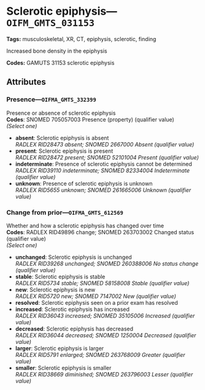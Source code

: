 # Sclerotic epiphysis—`OIFM_GMTS_031153`

**Tags:** musculoskeletal, XR, CT, epiphysis, sclerotic, finding

Increased bone density in the epiphysis

**Codes:** GAMUTS 31153 sclerotic epiphysis

## Attributes

### Presence—`OIFMA_GMTS_332399`

Presence or absence of sclerotic epiphysis  
**Codes**: SNOMED 705057003 Presence (property) (qualifier value)  
*(Select one)*

- **absent**: Sclerotic epiphysis is absent  
_RADLEX RID28473 absent; SNOMED 2667000 Absent (qualifier value)_
- **present**: Sclerotic epiphysis is present  
_RADLEX RID28472 present; SNOMED 52101004 Present (qualifier value)_
- **indeterminate**: Presence of sclerotic epiphysis cannot be determined  
_RADLEX RID39110 indeterminate; SNOMED 82334004 Indeterminate (qualifier value)_
- **unknown**: Presence of sclerotic epiphysis is unknown  
_RADLEX RID5655 unknown; SNOMED 261665006 Unknown (qualifier value)_

### Change from prior—`OIFMA_GMTS_612569`

Whether and how a sclerotic epiphysis has changed over time  
**Codes**: RADLEX RID49896 change; SNOMED 263703002 Changed status (qualifier value)  
*(Select one)*

- **unchanged**: Sclerotic epiphysis is unchanged  
_RADLEX RID39268 unchanged; SNOMED 260388006 No status change (qualifier value)_
- **stable**: Sclerotic epiphysis is stable  
_RADLEX RID5734 stable; SNOMED 58158008 Stable (qualifier value)_
- **new**: Sclerotic epiphysis is new  
_RADLEX RID5720 new; SNOMED 7147002 New (qualifier value)_
- **resolved**: Sclerotic epiphysis seen on a prior exam has resolved  
- **increased**: Sclerotic epiphysis has increased  
_RADLEX RID36043 increased; SNOMED 35105006 Increased (qualifier value)_
- **decreased**: Sclerotic epiphysis has decreased  
_RADLEX RID36044 decreased; SNOMED 1250004 Decreased (qualifier value)_
- **larger**: Sclerotic epiphysis is larger  
_RADLEX RID5791 enlarged; SNOMED 263768009 Greater (qualifier value)_
- **smaller**: Sclerotic epiphysis is smaller  
_RADLEX RID38669 diminished; SNOMED 263796003 Lesser (qualifier value)_